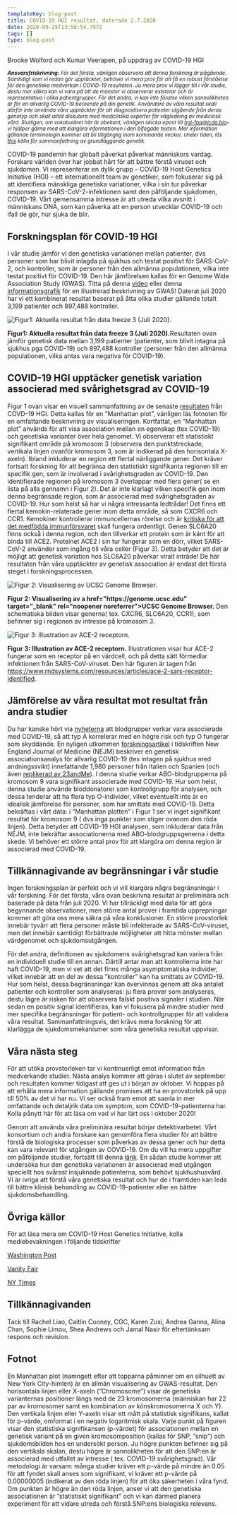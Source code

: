 ```yaml
---
templateKey: blog-post
title: COVID-19 HGI resultat, daterade 2.7.2020
date: 2020-09-25T13:58:54.797Z
tags: []
type: blog-post
---
```

Brooke Wolford och Kumar Veerapen, på uppdrag av COVID-19 HGI


<small>
<em>
<strong>Ansvarsfriskrivning:</strong> För det första, vänligen observera att denna forskning är pågående. Samtidigt som vi redan gör upptäckter, behöver vi mera prov för att få en robust förståelse för den genetiska medverkan i COVID-19 resultaten. Ju mera prov vi lägger till i vår studie, destu mer säkra kan vi vara på att de mönster vi observerar existerar och är representativa i olika patientgrupper. För det andra, vi kan inte förutse vilken sannolikheten är för en allvarlig COVID-19 beroende på din genetik. Användare av våra resultat skall därför inte använda våra upptäckter för att diagnostisera patienter utgående från deras genotyp och skall alltid diskutera med medicinska experter för vägledning av medicinsk vård. Slutligen, om vokabuläret här är obekant, vänligen skicka epost till <a href="hgi-faq@icda.bio" target="_blank" rel="noopener noreferrer">hgi-faq@icda.bio</a>– vi hjälper gärna med att klargöra informationen i den bifogade texten. Mer information gällande terminologin kommer att bli tillgänglig inom kommande veckor. Under tiden, läs <a href="https://medlineplus.gov/genetics/understanding/" target="_blank" rel="noopener noreferrer">this</a> källa för sammanfattning av grundläggande genetik.
</em>
</small>

COVID-19 pandemin har globalt påverkat påverkat människors vardag. Forskare världen över har jobbat hårt för att bättre förstå viruset och sjukdomen. Vi representerar en dylik grupp – COVID-19 Host Genetics Initiative (HGI) – ett internationellt team av genetiker, som fokuserar sig på att identifiera mänskliga genetiska variationer, vilka i sin tur påverkar responsen av SARS-CoV-2-infektionen samt den påföljande sjukdomen, COVID-19. Vårt gemensamma intresse är att utreda vilka avsnitt i människans DNA, som kan påverka att en person utvecklar COVID-19 och ifall de gör, hur sjuka de blir.

## Forskningsplan för COVID-19 HGI

I vår studie jämför vi den genetiska variationen mellan patienter, dvs personer som har blivit inlagda på sjukhus och testat positivt för SARS-CoV-2,  och kontroller, som är personer från den allmänna populationen, vilka inte testat positivt för COVID-19. Den här jämförelsen kallas för en Genome Wide Association Study (GWAS). Titta på denna [video](https://www.youtube.com/watch?v=cgyc55JhdcM) eller denna [informationsgrafik](https://www.broadinstitute.org/visuals/explainer-genome-wide-association-studies) för en illustrerad beskrivning av GWAS! Daterat juli 2020 har vi ett kombinerat resultat baserat på åtta olika studier gällande totalt 3,199 patienter och 897,488 kontroller.


![Figur1: Aktuella resultat från data freeze 3 (Juli 2020).](scicomm_blog_post_20200924.png)
<figcaption class="manual-md-inline-caption">
<strong>Figur1: Aktuella resultat från data freeze 3 (Juli 2020).</strong>Resultaten ovan jämför genetisk data mellan 3,199 patienter (patienter, som blivit intagna på sjukhus pga COVID-19) och 897,488 kontroller (personer från den allmänna populationen, vilka antas vara negativa för COVID-19).
</figcaption>

## COVID-19 HGI upptäcker genetisk variation associerad med svårighetsgrad av COVID-19

Figur 1 ovan visar en visuell sammanfattning av de senaste [resultaten](/results/) från COVD-19 HGI. Detta kallas för en ”Manhattan plot”, vänligen läs fotnoten för en omfattande beskrivning av visualiseringen. Kortfattat, en ”Manhattan plot” används för att visa association mellan en egenskap (tex COVID-19) och genetiska varianter över hela genomet. Vi observerar ett statistiskt signifikant område på kromosom 3 (observera den punktstreckade, vertikala linjen ovanför kromosom 3, som är indikerad på den horisontala X-axeln). Ibland inkluderar en region ett flertal närliggande gener. Det kräver fortsatt forskning för att begränsa den statistiskt signifikanta regionen till en specifik gen, som är involverad i svårighetsgraden av COVID-19. Den identifierade regionen på kromosom 3 överlappar med flera gener( se en lista på alla gennamn i Figur 2). Det är inte klarlagt vilken specifik gen inom denna begränsade region, som är associerad med svårighetsgraden av COVID-19. Hur som helst så har vi några intressanta ledtrådar! Det finns ett flertal kemokin-relaterade gener inom detta område, så som CXCR6 och CCR1. Kemokiner kontrollerar immuncellernas rörelse och är [kritiska för att det medfödda immunförsvaret](https://www.covid19hg.org/results/) skall fungera ordentligt. Genen SLC6A20 finns också i denna region, och den tillverkar ett protein som är känt för att binda till ACE2. Proteinet ACE2 i sin tur fungerar som en dörr, vilket SARS-CoV-2 använder som ingång till våra celler (Figur 3). Detta betyder att det är möjligt att genetisk variation hos SLC6A20 påverkar viralt inträde! De här resultaten från våra upptäckter av genetisk association är endast det första steget i forskningsprocessen.


![Figur 2: Visualisering av UCSC Genome Browser.](hgt_genome_32a4d_7bc390.jpg)
<figcaption class="manual-md-inline-caption">
<strong>Figur 2: Visualisering av a href="https://genome.ucsc.edu" target="_blank" rel="noopener noreferrer">UCSC Genome Browser</a>.</strong> Den schematiska bilden visar generna( tex. CXCR6, SLC6A20, CCR1), som befinner sig i regionen av intresse på kromosom 3.
</figcaption>

![Figur 3: Illustration av ACE-2 receptorn.](unnamed.png)
<figcaption class="manual-md-inline-caption">
<strong>Figur 3: Illustration av ACE-2 receptorn.</strong>  Illustrationen visar hur ACE-2 fungerar som en receptor på en värdcell, och på detta sätt förmedlar infektionen från SARS-CoV-viruset. Den här figuren är tagen från <a href="https://www.rndsystems.com/resources/articles/ace-2-sars-receptor-identified" target="_blank" rel="noopener noreferrer">https://www.rndsystems.com/resources/articles/ace-2-sars-receptor-identified</a>.
</figcaption>

## Jämförelse av våra resultat mot resultat från andra studier

Du har kanske hört via [nyheterna](https://edition.cnn.com/2020/07/16/health/blood-types-coronavirus-wellness-scn/index.html) att blodgrupper verkar vara associerade med COVID-19, så att typ A korrelerar med en högre risk och typ O fungerar som skyddande. En nyligen utkommen [forskningsartikel](https://www.nejm.org/doi/full/10.1056/NEJMoa2020283)  i tidskriften New England Journal of Medicine (NEJM) beskriver en genetisk associationsanalys för allvarlig COVID-19 (tex intagen på sjukhus med andningssvikt) innefattande 1,980 personer från Italien och Spanien (och även [replikerad av 23andMe](https://www.medrxiv.org/content/10.1101/2020.09.04.20188318v1)). I denna studie verkar ABO-blodgrupperna på kromosom 9 vara signifikant associerade med COVID-19. Hur som helst, denna studie använde bloddonatorer som kontrollgrupp för analysen, och dessa tenderar att ha flera typ O-individer, vilket eventuellt inte är en idealisk jämförelse för personer, som har smittats med COVID-19. Detta bekräftas i vårt data: i ”Manhattan plotten” i Figur 1 ser vi inget signifikant resultat för kromosom 9 ( dvs inga punkter som stiger ovanom den röda linjen). Detta betyder att COVID-19 HGI analysen, som inkluderar data från NEJM, inte bekräftar associationerna med ABO-blodgruppsgenerna i detta skede. Vi behöver ett större antal prov för att klargöra om denna region är associerad med COVID-19.

## Tillkännagivande av begränsningar i vår studie

Ingen forskningsplan är perfekt och vi vill klargöra några begränsningar i vår forskning. För det första, våra ovan beskrivna resultat är preliminära och baserade på data från juli 2020. Vi har tillräckligt med data för att göra begynnande observationer, men större antal prover i framtida upprepningar kommer att göra oss mera säkra på våra konklusioner. En större provstorlek innebär tyvärr att flera personer måste bli infekterade av SARS-CoV-viruset, men det innebär samtidigt förbättrade möjligheter att hitta mönster mellan värdgenomet och sjukdomsutgången.

För det andra, definitionen av sjukdomens svårighetsgrad kan variera från en individuell studie till en annan. Därtill antar man att kontrollerna inte har haft COVID-19, men vi vet att det finns många asymptomatiska individer, vilket innebär att en del av dessa ”kontroller” kan ha smittats av COVID-19. Hur som helst, dessa begränsningar kan övervinnas genom att öka antalet patienter och kontroller som analyseras: ju flera prover som analyseras, destu lägre är risken för att observera falskt positiva signaler i studien. När sedan en positiv signal identifieras, kan vi fokusera på mindre studier med mer specifika begränsningar för patient- och kontrollgrupper för att validera våra resultat. Sammanfattningsvis, det krävs mera forskning för att klarlägga de sjukdomsmekanismer som våra genetiska resultat uppvisar.

## Våra nästa steg

För att utöka provstorleken tar vi kontinuerligt emot information från medverkande studier. Nästa analys kommer att göras i slutet av september och resultaten kommer tidigast att ges ut i början av oktober. Vi hoppas på att erhålla mera information gällande promises att ha en provstorlek på upp till 50% av det vi har nu. Vi ser också fram emot att samla in mer omfattande och detaljrik data om symptom, som COVID-19-patienterna har. Kolla pånytt här för att läsa om vad vi har lärt oss i oktober 2020!

Genom att använda våra preliminära resultat börjar detektivarbetet. Vårt konsortium och andra forskare kan genomföra flera studier för att bättre förstå de biologiska processer som påverkas av dessa gener och hur detta kan vara relevant för utgången av COVID-19. Om du vill ha mera uppgifter om påföljande studier, fortsätt till denna [länk](/2020-06-29-in-silico-follow-up-results/). En sådan studie kommer att undersöka hur den genetiska variationen är associerad med utgången speciellt hos svårast insjuknade patienterna, som behövt sjukhushusvård. Vi är ivriga att förstå våra genetiska resultat och hur de i framtiden kan leda till bättre klinisk behandling av COVID-19-patienter eller en bättre sjukdomsbehandling.

## Övriga källor

För att läsa mera om COVID-19 Host Genetics Initiative, kolla mediebevakningen i följande tidskrifter

[Washington Post](https://www.washingtonpost.com/opinions/2020/04/27/covid-19-quickly-kills-some-while-others-dont-show-symptoms-can-genetics-explain-this/)

[Vanity Fair](https://www.vanityfair.com/news/2020/04/genetic-chances-of-dying-from-coronavirus)

[NY Times](https://www.nytimes.com/2020/06/03/health/coronavirus-blood-type-genetics.html)


## Tillkännagivanden

Tack till Rachel Liao, Caitlin Cooney, CGC, Karen Zusi, Andrea Ganna, Alina Chan, Sophie Limou, Shea Andrews och Jamal Nasir för eftertänksam respons och revision.

## Fotnot

En Manhattan plot (namngett efter att topparna påminner om en silhuett av New York City-himlen) är en allmän visualisering av GWAS-resultat. Den horisontala linjen eller X-axeln (”Chromosome”) visar de genetiska varianternas positioner längs med de 23 kromosomerna (människan har 22 par av kromosomer samt en kombination av könskromosomerna X och Y). Den vertikala linjen eller Y-axeln visar ett mått på statistisk signifikans, kallat för p-värde, omformat i en negativ logaritmisk skala. Varje punkt på figuren visar den statistiska signifikansen (p-värdet) för associationen mellan en genetisk variant på en given kromosomposition (kallas för SNP, ”snip”) och sjukdomsbilden hos en undersökt person. Ju högre punkten befinner sig på den vertikala skalan, destu högre är sannolikheten för att den SNP:en är associerad med utfallet av intresse ( tex. COVID-19 svårighetsgrad). Vår metodologi är varsam: många studier kräver ett p-värde på mindre än 0.05 för att fyndet skall anses som signifikant, vi kräver ett p-värde på 0.00000005 (indikerat av den röda linjen) för att öka säkerheten i våra fynd. Om punkten är högre än den röda linjen, anser vi att den genetiska associationen är ”statistiskt signifikant” och vi kan därmed planera experiment för att vidare utreda och förstå SNP:ens biologiska relevans.
